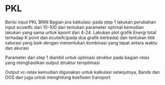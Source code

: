 # PKL
Berisi input PKL BRIN
Bagian pra kalkulasi:
pada step 1 lakukan perubahan input ecuwtfc dari 10-100 dan tentukan parameter optimal
kemudian lakukan yang sama untuk kpoint dari 4-24.
Lakukan plot grafik Energi total terhadap K point dan ecutwfc(pada dua grafik berbeda) dan tentukan titik saturasi yang baik dengan menentukan kombinasi yang tepat antara waktu dan akurasi

Parameter dari step 1 diambil untuk optimasi struktur pada bagian relax yang menghasilkan output struktur teroptimasi

Output vc-relax kemudian digunakan untuk kalkulasi selanjutnya, Bands dan DOS dan juga untuk menghitung koefisien transport
